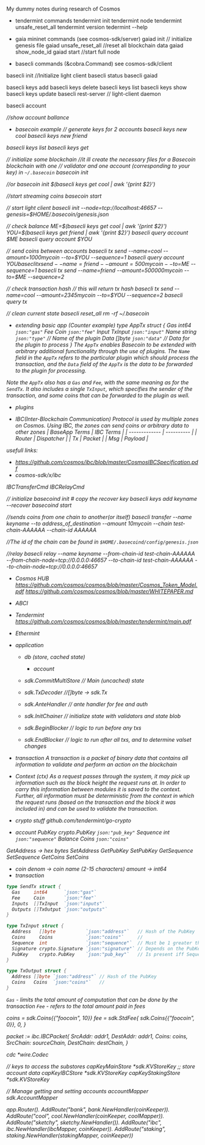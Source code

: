My dummy notes during research of Cosmos
- tendermint commands
tendermint init
tendermint node
tendermint unsafe_reset_all
tendermint version
tedermint --help

- gaia mininet commands (see cosmos-sdk/server)
gaiad init // initialize genesis file
gaiad unsafe_reset_all //reset all blockchain data
gaiad show_node_id
gaiad start //start full node

- basecli commands (&cobra.Command)
see cosmos-sdk/client

basecli init //Initialize light client
basecli status
basecli gaiad

basecli keys add <name>
basecli keys delete <name>
basecli keys list
basecli keys show <name>
basecli keys update <name>
basecli rest-server  // light-client daemon

basecli account <address> //show account ballance

- basecoin example
// generate keys for 2 accounts
basecli keys new cool
basecli keys new friend

basecli keys list
basecli keys get <NAME>

// initialize some blockchain
//it ill create the necessary files for a Basecoin blockchain with one
// validator and one account (corresponding to your key) in
``~/.basecoin``
basecoin init <ADDRESS>
//or
basecoin init $(basecli keys get cool | awk '{print $2}')

//start streaming coins
basecoin start

// start light client
basecli init --node=tcp://localhost:46657 --genesis=$HOME/.basecoin/genesis.json

// check balance
ME=$(basecli keys get cool | awk '{print $2}')
YOU=$(basecli keys get friend | awk '{print $2}')
basecli query account $ME
basecli query account $YOU

// send coins between accounts
basecli tx send --name=cool --amount=1000mycoin --to=$YOU --sequence=1
basecli query account $YOU
basecli tx send --name=friend --amount=500mycoin --to=$ME --sequence=1
basecli tx send --name=friend --amount=500000mycoin --to=$ME --sequence=2


// check transaction hash
// this will return tx hash
basecli tx send --name=cool --amount=2345mycoin --to=$YOU --sequence=2
basecli query tx <HASH>


// clean current state
basecli reset_all
rm -rf ~/.basecoin

- extending basic app (Counter example)
type AppTx struct {
  Gas   int64   `json:"gas"`
  Fee   Coin    `json:"fee"`
  Input TxInput `json:"input"`
  Name  string  `json:"type"`  // Name of the plugin
  Data  []byte  `json:"data"`  // Data for the plugin to process
}
The `AppTx` enables Basecoin to be extended with arbitrary additional
functionality through the use of plugins. The ``Name`` field in the
`AppTx` refers to the particular plugin which should process the
transaction, and the `Data` field of the ``AppTx`` is the data to be
forwarded to the plugin for processing.

Note the `AppTx` also has a ``Gas`` and `Fee`, with the same meaning
as for the `SendTx`. It also includes a single `TxInput`, which
specifies the sender of the transaction, and some coins that can be
forwarded to the plugin as well.

- plugins


- IBC(Inter-Blockchain Communication)
Protocol is used by multiple zones on Cosmos. Using IBC, the zones can send coins or arbitrary data to other zones
| BaseApp Terms | IBC Terms  |
| ------------- | ---------- |
| Router        | Dispatcher |
| Tx            | Packet     |
| Msg           | Payload    |

usefull links:

- https://github.com/cosmos/ibc/blob/master/CosmosIBCSpecification.pdf
- cosmos-sdk/x/ibc

IBCTransferCmd
IBCRelayCmd


// initialize
basecoind init # copy the recover key
basecli keys add keyname --recover
basecoind start

//sends coins from one chain to another(or itself)
basecli transfer --name keyname --to address_of_destination --amount 10mycoin --chain test-chain-AAAAAA --chain-id AAAAAA

//The id of the chain can be found in `$HOME/.basecoind/config/genesis.json`

//relay
basecli relay --name keyname --from-chain-id test-chain-AAAAAA --from-chain-node=tcp://0.0.0.0:46657 --to-chain-id test-chain-AAAAAA --to-chain-node=tcp://0.0.0.0:46657

- Cosmos HUB
https://github.com/cosmos/cosmos/blob/master/Cosmos_Token_Model.pdf
https://github.com/cosmos/cosmos/blob/master/WHITEPAPER.md
- ABCI
- Tendermint
https://github.com/cosmos/cosmos/blob/master/tendermint/main.pdf
- Ethermint

- application
  - db (store, cached state)
    - account
  - sdk.CommitMultiStore // Main (uncached) state  
  - sdk.TxDecoder   //[]byte -> sdk.Tx
  - sdk.AnteHandler // ante handler for fee and auth

  - sdk.InitChainer  // initialize state with validators and state blob
  - sdk.BeginBlocker // logic to run before any txs
  - sdk.EndBlocker   // logic to run after all txs, and to determine valset changes    
- transaction
A transaction is a packet of binary data that contains all information
to validate and perform an action on the blockchain
- Context (ctx)
As a request passes through the system, it may pick up information such
as the block height the request runs at. In order to carry this information
between modules it is saved to the context. Further, all information
must be deterministic from the context in which the request runs (based
on the transaction and the block it was included in) and can be used to
validate the transaction.
- crypto stuff
github.com/tendermint/go-crypto
- account
PubKey   crypto.PubKey `json:"pub_key"`
Sequence int           `json:"sequence"`
Balance  Coins         `json:"coins"`

GetAddress -> hex bytes
SetAddress
GetPubKey
SetPubKey
GetSequence
SetSequence
GetCoins
SetCoins
- coin
denom -> coin name (2-15 characters)
amount -> int64
- transaction
```go
type SendTx struct {
  Gas     int64      `json:"gas"`
  Fee     Coin       `json:"fee"`
  Inputs  []TxInput  `json:"inputs"`
  Outputs []TxOutput `json:"outputs"`
}

type TxInput struct {
  Address   []byte           `json:"address"`   // Hash of the PubKey
  Coins     Coins            `json:"coins"`     //
  Sequence  int              `json:"sequence"`  // Must be 1 greater than the last committed TxInput
  Signature crypto.Signature `json:"signature"` // Depends on the PubKey type and the whole Tx
  PubKey    crypto.PubKey    `json:"pub_key"`   // Is present iff Sequence == 0
}

type TxOutput struct {
  Address []byte `json:"address"` // Hash of the PubKey
  Coins   Coins  `json:"coins"`   //
}
```
`Gas` - limits the total amount of computation that can be done by the
transaction
`Fee` - refers to the total amount paid in fees



coins = sdk.Coins{{"foocoin", 10}}
  fee   = sdk.StdFee{
    sdk.Coins{{"foocoin", 0}},
    0,
  }


packet := ibc.IBCPacket{
    SrcAddr:   addr1,
    DestAddr:  addr1,
    Coins:     coins,
    SrcChain:  sourceChain,
    DestChain: destChain,
  }


cdc *wire.Codec

// keys to access the substores
capKeyMainStore    *sdk.KVStoreKey  ;; store account data
capKeyIBCStore     *sdk.KVStoreKey
capKeyStakingStore *sdk.KVStoreKey

// Manage getting and setting accounts
accountMapper sdk.AccountMapper


app.Router().
    AddRoute("bank", bank.NewHandler(coinKeeper)).
    AddRoute("cool", cool.NewHandler(coinKeeper, coolMapper)).
    AddRoute("sketchy", sketchy.NewHandler()).
    AddRoute("ibc", ibc.NewHandler(ibcMapper, coinKeeper)).
    AddRoute("staking", staking.NewHandler(stakingMapper, coinKeeper))